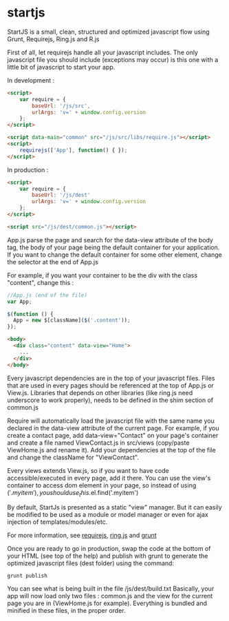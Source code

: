 startjs
=======

StartJS is a small, clean, structured and optimized javascript flow using Grunt, Requirejs, Ring.js and R.js

First of all, let requirejs handle all your javascript includes. The only javascript file you should include (exceptions may occur) is this one with a little bit of javascript to start your app.

In development :
```html
<script>
    var require = {
        baseUrl: '/js/src',
        urlArgs: 'v=' + window.config.version
    };
</script>

<script data-main="common" src="/js/src/libs/require.js"></script>
<script>
    requirejs(['App'], function() { });
</script>
```

In production :
```html
<script>
    var require = {
        baseUrl: '/js/dest'
        urlArgs: 'v=' + window.config.version
    };
</script>

<script src="/js/dest/common.js"></script>
```

App.js parse the page and search for the data-view attribute of the body tag, the body of your page being the default container for your application.
If you want to change the default container for some other element, change the selector at the end of App.js

For example, if you want your container to be the div with the class "content", change this :

```javascript
//App.js (end of the file)
var App;

$(function () {
  App = new $[className]($('.content'));
});
```

```html
<body>
  <div class="content" data-view="Home">
    ...
  </div>
</body>
```

Every javascript dependencies are in the top of your javascript files. Files that are used in every pages should be referenced at the top of App.js or View.js. Libraries that depends on other libraries (like ring.js need underscore to work properly), needs to be defined in the shim section of common.js

Require will automatically load the javascript file with the same name you declared in the data-view attribute of the current page. For example, if you create a contact page, add data-view="Contact" on your page's container and create a file named ViewContact.js in src/views (copy/paste ViewHome.js and rename it).
Add your dependencies at the top of the file and change the className for "ViewContact".

Every views extends View.js, so if you want to have code accessible/executed in every page, add it there.
You can use the view's container to access dom element in your page, so instead of using $('.myitem') , you should use _this.$el.find('.myitem')

By default, StartJs is presented as a static "view" manager. But it can easily be modified to be used as a module or model manager or even for ajax injection of templates/modules/etc.

For more information, see [requirejs](http://requirejs.org/), [ring.js](http://ringjs.neoname.eu/) and [grunt](http://gruntjs.com/) 

Once you are ready to go in production, swap the code at the bottom of your HTML (see top of the help) and publish with grunt to generate the optimized javascript files (dest folder) using the command:
```
grunt publish
```

You can see what is being built in the file /js/dest/build.txt
Basically, your app will now load only two files : common.js and the view for the current page you are in (ViewHome.js for example). Everything is bundled and minified in these files, in the proper order.







